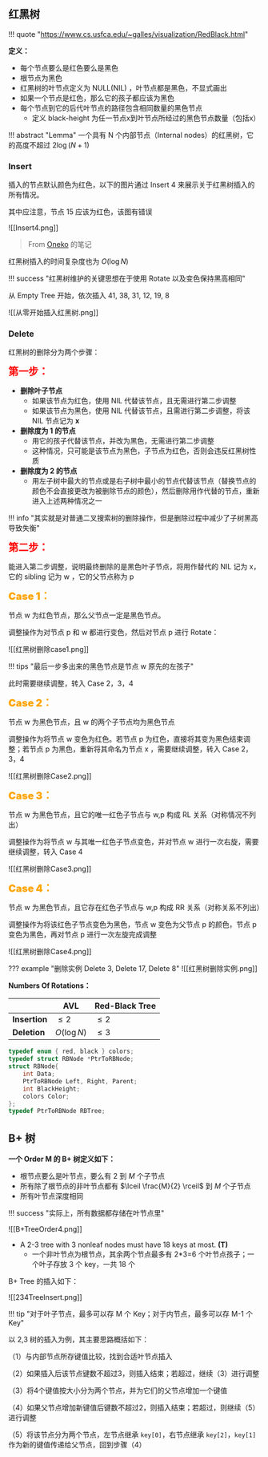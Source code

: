 
## 红黑树

!!! quote "https://www.cs.usfca.edu/~galles/visualization/RedBlack.html"

**定义：**

- 每个节点要么是红色要么是黑色
- 根节点为黑色
- 红黑树的叶节点定义为 NULL(NIL) ，叶节点都是黑色，不显式画出
- 如果一个节点是红色，那么它的孩子都应该为黑色
- 每个节点到它的后代叶节点的路径包含相同数量的黑色节点
	- 定义 black-height 为任一节点x到叶节点所经过的黑色节点数量（包括x）

!!! abstract "Lemma"
	一个具有 N 个内部节点（Internal nodes）的红黑树，它的高度不超过 $2\log (N+1)$

### Insert

插入的节点默认颜色为红色，以下的图片通过 Insert 4 来展示关于红黑树插入的所有情况。

其中应注意，节点 15 应该为红色，该图有错误

![[Insert4.png]]

> From  [Oneko](https://www.yuque.com/oneko/something/rbtree-bptree) 的笔记

红黑树插入的时间复杂度也为 $O(\log N)$

!!! success "红黑树维护的关键思想在于使用 Rotate 以及变色保持黑高相同"

从 Empty Tree 开始，依次插入 41, 38, 31, 12, 19, 8

![[从零开始插入红黑树.png]]

### Delete

红黑树的删除分为两个步骤：

<font style="font-weight: 1000;font-size: 20px" color="red">第一步：</font>

- **删除叶子节点**
	- 如果该节点为红色，使用 NIL 代替该节点，且无需进行第二步调整
	- 如果该节点为黑色，使用 NIL 代替该节点，且需进行第二步调整，将该 NIL 节点记为 **x**
- **删除度为 1 的节点**
	- 用它的孩子代替该节点，并改为黑色，无需进行第二步调整
	- 这种情况，只可能是该节点为黑色，子节点为红色，否则会违反红黑树性质
- **删除度为 2 的节点**
	- 用左子树中最大的节点或是右子树中最小的节点代替该节点（替换节点的颜色不会直接更改为被删除节点的颜色），然后删除用作代替的节点，重新进入上述两种情况之一

!!! info "其实就是对普通二叉搜索树的删除操作，但是删除过程中减少了子树黑高导致失衡"

<font style="font-weight: 1000;font-size: 20px" color="red">第二步：</font>

能进入第二步调整，说明最终删除的是黑色叶子节点，将用作替代的 NIL 记为 x，它的 sibling 记为 w ，它的父节点称为 p

<font style="font-weight: 1000;font-size: 20px" color="orange">Case 1：</font>

节点 w 为红色节点，那么父节点一定是黑色节点。

调整操作为对节点 p 和 w 都进行变色，然后对节点 p 进行 Rotate：

![[红黑树删除case1.png]]

!!! tips "最后一步多出来的黑色节点是节点 w 原先的左孩子"

此时需要继续调整，转入 Case 2，3，4

<font style="font-weight: 1000;font-size: 20px" color="orange">Case 2：</font>

节点 w 为黑色节点，且 w 的两个子节点均为黑色节点

调整操作为将节点 w 变色为红色。若节点 p 为红色，直接将其变为黑色结束调整；若节点 p 为黑色，重新将其命名为节点 x ，需要继续调整，转入 Case 2，3，4

![[红黑树删除Case2.png]]

<font style="font-weight: 1000;font-size: 20px" color="orange">Case 3：</font>

节点 w 为黑色节点，且它的唯一红色子节点与 w,p 构成 RL 关系（对称情况不列出）

调整操作为将节点 w 与其唯一红色子节点变色，并对节点 w 进行一次右旋，需要继续调整，转入 Case 4

![[红黑树删除Case3.png]]

<font style="font-weight: 1000;font-size: 20px" color="orange">Case 4：</font>

节点 w 为黑色节点，且它存在红色子节点与 w,p 构成 RR 关系（对称关系不列出）

调整操作为将该红色子节点变色为黑色，节点 w 变色为父节点 p 的颜色，节点 p 变色为黑色，再对节点 p 进行一次左旋完成调整

![[红黑树删除Case4.png]]

??? example "删除实例 Delete 3, Delete 17, Delete 8"
	![[红黑树删除实例.png]]



**Numbers Of Rotations：**

|               | AVL         | Red-Black Tree |
| ------------- | ----------- | -------------- |
| **Insertion** | $\le 2$     | $\le 2$        |
| **Deletion**  | $O(\log N)$ | $\le 3$        |

```c
typedef enum { red, black } colors;
typedef struct RBNode *PtrToRBNode;
struct RBNode{
    int Data;
    PtrToRBNode Left, Right, Parent;
    int BlackHeight;
    colors Color;
};
typedef PtrToRBNode RBTree;
```


## B+ 树

**一个 Order M 的 B+ 树定义如下：**

- 根节点要么是叶节点，要么有 2 到 $M$ 个子节点
- 所有除了根节点的非叶节点都有 $\lceil \frac{M}{2} \rceil$ 到 $M$ 个子节点
- 所有叶节点深度相同

!!! success "实际上，所有数据都存储在叶节点里"

![[B+TreeOrder4.png]]

- A 2-3 tree with 3 nonleaf nodes must have 18 keys at most. **(T)**
	- 一个非叶节点为根节点，其余两个节点最多有 2\*3=6 个叶节点孩子；一个叶子存放 3 个 key，一共 18 个

B+ Tree 的插入如下：

![[234TreeInsert.png]]

!!! tip "对于叶子节点，最多可以存 M 个 Key；对于内节点，最多可以存 M-1 个 Key"

以 2,3 树的插入为例，其主要思路概括如下：

（1）与内部节点所存键值比较，找到合适叶节点插入

（2）如果插入后该节点键数不超过3，则插入结束；若超过，继续（3）进行调整

（3）将4个键值按大小分为两个节点，并为它们的父节点增加一个键值

（4）如果父节点增加新键值后键数不超过2，则插入结束；若超过，则继续（5）进行调整

（5）将该节点分为两个节点，左节点继承 `key[0]`，右节点继承 `key[2]`，`key[1]`作为新的键值传递给父节点，回到步骤（4）

